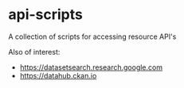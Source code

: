 # api-scripts
A collection of scripts for accessing resource API's

Also of interest:
- https://datasetsearch.research.google.com
- https://datahub.ckan.io
